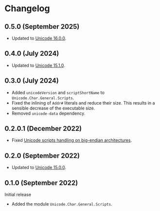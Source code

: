 # Changelog

## 0.5.0 (September 2025)

- Updated to [Unicode 16.0.0](https://www.unicode.org/versions/Unicode16.0.0/).

## 0.4.0 (July 2024)

- Updated to [Unicode 15.1.0](https://www.unicode.org/versions/Unicode15.1.0/).

## 0.3.0 (July 2024)

- Added `unicodeVersion` and `scriptShortName` to `Unicode.Char.General.Scripts`.
- Fixed the inlining of `Addr#` literals and reduce their size. This results in
  a sensible decrease of the executable size.
- Removed `unicode-data` dependency.

## 0.2.0.1 (December 2022)

- Fixed [Unicode scripts handling on big-endian architectures](https://github.com/composewell/unicode-data/issues/97).

## 0.2.0 (September 2022)

- Updated to [Unicode 15.0.0](https://www.unicode.org/versions/Unicode15.0.0/).

## 0.1.0 (September 2022)

Initial release

- Added the module `Unicode.Char.General.Scripts`.
